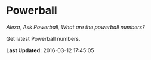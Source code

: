 # Powerball
*Alexa, Ask Powerball, What are the powerball numbers?*

Get latest Powerball numbers.

**Last Updated:** 2016-03-12 17:45:05